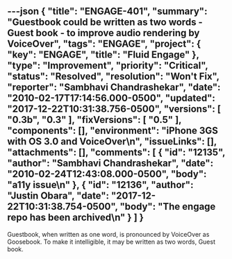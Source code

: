 ---json
{
  "title": "ENGAGE-401",
  "summary": "Guestbook could be written as two words - Guest book - to improve audio rendering by VoiceOver",
  "tags": "ENGAGE",
  "project": {
    "key": "ENGAGE",
    "title": "Fluid Engage"
  },
  "type": "Improvement",
  "priority": "Critical",
  "status": "Resolved",
  "resolution": "Won't Fix",
  "reporter": "Sambhavi Chandrashekar",
  "date": "2010-02-17T17:14:56.000-0500",
  "updated": "2017-12-22T10:31:38.756-0500",
  "versions": [
    "0.3b",
    "0.3"
  ],
  "fixVersions": [
    "0.5"
  ],
  "components": [],
  "environment": "iPhone 3GS with OS 3.0 and VoiceOver\n",
  "issueLinks": [],
  "attachments": [],
  "comments": [
    {
      "id": "12135",
      "author": "Sambhavi Chandrashekar",
      "date": "2010-02-24T12:43:08.000-0500",
      "body": "a11y issue\n"
    },
    {
      "id": "12136",
      "author": "Justin Obara",
      "date": "2017-12-22T10:31:38.754-0500",
      "body": "The engage repo has been archived\n"
    }
  ]
}
---
Guestbook, when written as one word, is pronounced by VoiceOver as Goosebook. To make it intelligible, it may be written as two words, Guest book.

        